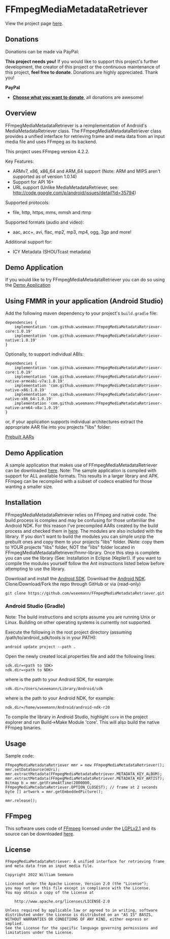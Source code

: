 FFmpegMediaMetadataRetriever
============================

View the project page <a href=http://wseemann.github.io/FFmpegMediaMetadataRetriever/>here</a>.

Donations
------------

Donations can be made via PayPal:

**This project needs you!** If you would like to support this project's further development, the creator of this project or the continuous maintenance of this project, **feel free to donate**. Donations are highly appreciated. Thank you!

**PayPal**

- [**Choose what you want to donate**](https://www.paypal.com/cgi-bin/webscr?cmd=_s-xclick&hosted_button_id=2BDTFVEW9LFZY), all donations are awesome!

Overview
--------

FFmpegMediaMetadataRetriever is a reimplementation of Android's MediaMetadataRetriever class. The FFmpegMediaMetadataRetriever class provides a unified interface for retrieving frame and meta data from an input media file and uses FFmpeg as its backend.

This project uses FFmpeg version 4.2.2.

Key Features:
* ARMv7, x86, x86_64 and ARM_64 support (Note: ARM and MIPS aren't supported as of version 1.0.14)
* Support for API 16+
* URL support (Unlike MediaMetadataRetriever, see: http://code.google.com/p/android/issues/detail?id=35794)

Supported protocols:
* file, http, https, mms, mmsh and rtmp

Supported formats (audio and video):
* aac, acc+, avi, flac, mp2, mp3, mp4, ogg, 3gp and more!

Additional support for:
* ICY Metadata (SHOUTcast metadata)

Demo Application
------------

If you would like to try FFmpegMediaMetadataRetriever you can do so using the [Demo Application](https://github.com/wseemann/FFmpegMediaMetadataRetriever/blob/master/FMMRDemo.apk)

Using FMMR in your application (Android Studio)
------------

Add the following maven dependency to your project's `build.gradle` file:

    dependencies {
        implementation 'com.github.wseemann:FFmpegMediaMetadataRetriever-core:1.0.19'
        implementation 'com.github.wseemann:FFmpegMediaMetadataRetriever-native:1.0.19'
    }

Optionally, to support individual ABIs:

    dependencies {
        implementation 'com.github.wseemann:FFmpegMediaMetadataRetriever-core:1.0.19'
        implementation 'com.github.wseemann:FFmpegMediaMetadataRetriever-native-armeabi-v7a:1.0.19'
        implementation 'com.github.wseemann:FFmpegMediaMetadataRetriever-native-x86:1.0.19'
        implementation 'com.github.wseemann:FFmpegMediaMetadataRetriever-native-x86_64:1.0.19'
        implementation 'com.github.wseemann:FFmpegMediaMetadataRetriever-native-arm64-v8a:1.0.19'
    }

or, if your application supports individual architectures extract the appropriate AAR file into you projects "libs" folder:

[Prebuilt AARs](https://github.com/wseemann/FFmpegMediaMetadataRetriever/releases/download/v1.0.19/prebuilt-aars.zip)

Demo Application
------------

A sample application that makes use of FFmpegMediaMetadataRetriever can be downloaded [here](https://github.com/wseemann/FFmpegMediaMetadataRetriever/blob/master/FMMRDemo.apk?raw=true). Note: The sample application is compiled with support for ALL available formats. This results in a larger library and APK. FFmpeg can be recompiled with a subset of codecs enabled for those wanting a smaller size.

Installation
------------

FFmpegMediaMetadataRetriever relies on FFmpeg and native code. The build process
is complex and may be confusing for those unfamiliar the Android NDK. For this
reason I've precompiled AARs created by the build process and checked them
in [here](https://github.com/wseemann/FFmpegMediaMetadataRetriever/releases/download/v1.0.19/prebuilt-aars.zip).
The modules are also included with the library. If you don't want to build the modules
you can simple unzip the prebuilt ones and copy them to your projects "libs" folder. (Note:
copy them to YOUR projects "libs" folder, NOT the "libs" folder located in
FFmpegMediaMetadataRetriever/fmmr-library. Once this step is complete you can use the
library (See: Installation in Eclipse (Kepler)). If you want to compile the modules yourself
follow the Ant instructions listed below before attempting to use the library.

Download and install the [Android SDK](http://developer.android.com/sdk/index.html).
Download the [Android NDK](http://developer.android.com/tools/sdk/ndk/index.html).
Clone/Download/Fork the repo through GitHub or via (read-only)

    git clone https://github.com/wseemann/FFmpegMediaMetadataRetriever.git

### Android Studio (Gradle)

Note: The build instructions and scripts assume you are running Unix or Linux. Building
on other operating systems is currently not supported.

Execute the following in the root project directory (assuming /path/to/android_sdk/tools is in your PATH):

    android update project --path .

Open the newly created local.properties file and add the following lines:

    sdk.dir=<path to SDK>
    ndk.dir=<path to NDK>

where <path to SDK> is the path to your Android SDK, for example:

    sdk.dir=/Users/wseemann/Library/Android/sdk

where <path to NDK> is the path to your Android NDK, for example:

    ndk.dir=/home/wseemann/Android/android-ndk-r20

To compile the library in Android Studio, highlight `core` in the project explorer and run Build->Make Module 'core'. This will also build the native FFmpeg binaries.

Usage
------------

Sample code:

    FFmpegMediaMetadataRetriever mmr = new FFmpegMediaMetadataRetriever();
    mmr.setDataSource(mUri);
    mmr.extractMetadata(FFmpegMediaMetadataRetriever.METADATA_KEY_ALBUM);
    mmr.extractMetadata(FFmpegMediaMetadataRetriever.METADATA_KEY_ARTIST);
    Bitmap b = mmr.getFrameAtTime(2000000, FFmpegMediaMetadataRetriever.OPTION_CLOSEST); // frame at 2 seconds
    byte [] artwork = mmr.getEmbeddedPicture();
    
    mmr.release();

FFmpeg
-----------
This software uses code of <a href=http://ffmpeg.org>FFmpeg</a> licensed under the <a href=http://www.gnu.org/licenses/old-licenses/lgpl-2.1.html>LGPLv2.1</a> and its source can be downloaded <a href=https://www.ffmpeg.org/developer.html>here</a>.

License
------------

```
FFmpegMediaMetadataRetriever: A unified interface for retrieving frame 
and meta data from an input media file.

Copyright 2022 William Seemann

Licensed under the Apache License, Version 2.0 (the "License");
you may not use this file except in compliance with the License.
You may obtain a copy of the License at

    http://www.apache.org/licenses/LICENSE-2.0

Unless required by applicable law or agreed to in writing, software
distributed under the License is distributed on an "AS IS" BASIS,
WITHOUT WARRANTIES OR CONDITIONS OF ANY KIND, either express or implied.
See the License for the specific language governing permissions and
limitations under the License.
